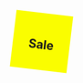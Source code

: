 

<html>
<head>
<title>Animation</title>
<style>
.box1{width:100px; height:100px;
animation:anim 2s infinite; background-color:yellow; display:grid; place-items:center;}
@keyframes anim {
0%{margin-left:0px;transform:rotate(0deg);background-color:yellow;}
50%{margin-left:300px;transform:rotate(360deg);background-color:green;}
100%{margin-left:600px;transform:rotate(0deg);background-color:red;}
}

</style>
</head>
<body>
<div class="box1">
<h2>Sale</h2>
</div>
</body>
</html>

